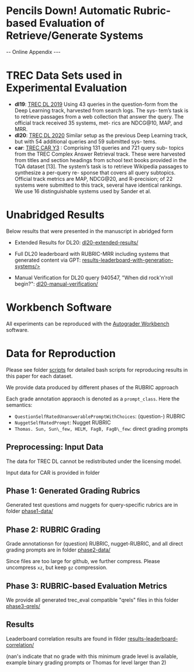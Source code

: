 # Pencils Down! Automatic Rubric-based Evaluation of Retrieve/Generate Systems

-- Online Appendix ---

# TREC  Data Sets used in Experimental Evaluation

- **dl19**: [TREC DL 2019](https://microsoft.github.io/msmarco/TREC-Deep-Learning)  Using 43 queries in the question-form from
the Deep Learning track, harvested from search logs. The sys-
tem’s task is to retrieve passages from a web collection that
answer the query. The official track received 35 systems, met-
rics are NDCG@10, MAP, and MRR.
-  **dl20**: [TREC DL 2020](https://microsoft.github.io/msmarco/TREC-Deep-Learning) Similar setup as the previous Deep Learning
track, but with 54 additional queries and 59 submitted sys-
tems.
- **car**: [TREC CAR Y3](http://trec-car.cs.unh.edu/datareleases/) : Comprising 131 queries and 721 query sub-
topics from the TREC Complex Answer Retrieval track. These
were harvested from titles and section headings from school
text books provided in the TQA dataset [13]. The system’s task
is to retrieve Wikipedia passages to synthesize a per-query re-
sponse that covers all query subtopics. Official track metrics
are MAP, NDCG@20, and R-precision; of 22 systems were
submitted to this track, several have identical rankings. We
use 16 distinguishable systems used by Sander et al.

# Unabridged Results

Below results that were presented in the manuscript in abridged form

* Extended Results for DL20: [dl20-extended-results/](dl20-extended-results/])

* Full DL20 leaderboard with RUBRIC-MRR including systems that generated content via GPT: [results-leaderboard-with-generation-systems/>](results-leaderboard-with-generation-systems/)

* Manual Verification for DL20  query 940547, "When did rock'n'roll begin?": [dl20-manual-verification/](dl20-manual-verification/)


# Workbench Software

All experiments can be reproduced with the [Autograder Workbench](https://github.com/TREMA-UNH/autograding-workbench)  software.



# Data for Reproduction


Please see folder [scripts](scripts) for detailed bash scripts for reproducing results in this paper for each dataset.

We provide data produced by different phases of the RUBRIC approach


Each grade annotation appraoch is denoted as a `prompt_class`. Here the semantics:

* `QuestionSelfRatedUnanswerablePromptWithChoices`:  (question-) RUBRIC 
* `NuggetSelfRatedPrompt`: Nugget RUBRIC
* `Thomas. Sun, Sun\_few, HELM, FagB, FagB\_few`: direct grading prompts


## Preprocessing: Input Data

The data for TREC DL cannot be redistributed under the licensing model.

Input data for CAR is provided in folder <iinput-data/>

## Phase 1: Generated Grading Rubrics

Generated test questions amd nuggets for query-specific rubrics are in folder [phase1-data/](phase1-data/)

## Phase 2:  RUBRIC Grading

Grade annotationsn for  (question) RUBRIC, nugget-RUBRIC, and all direct grading prompts are in folder [phase2-data/](phase2-data/)

Since files are too large for github, we further compress. Please uncompress `xz`, but keep `gz` compression.


## Phase 3: RUBRIC-based Evaluation Metrics

We provide all generated trec_eval compatible "qrels" files in this folder [phase3-qrels/](phase3-qrels/)



## Results

Leaderboard correlation results are found in filder [results-leaderboard-correlation/](results-leaderboard-correlation/)

(nan's indicate that no grade with this minimum grade level is available, example binary grading prompts or Thomas for level  larger than 2)









